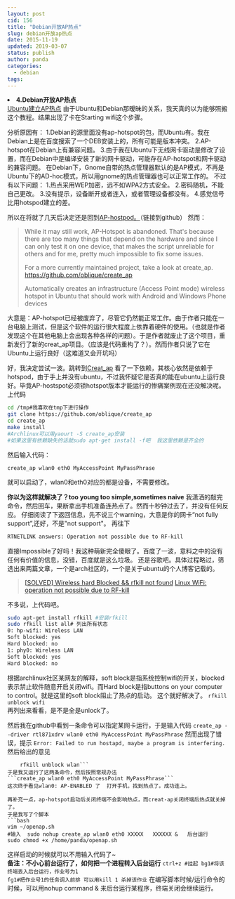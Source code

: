 ```yaml
---
layout: post
cid: 156
title: "Debian开放AP热点"
slug: debian开放ap热点
date: 2015-11-19
updated: 2019-03-07
status: publish
author: panda
categories: 
  - debian
tags: 
---
```




<li><strong>4.Debian开放AP热点</strong></li>
<a href="http://www.cutinlove.com/2015/11/ubuntu/139.html">Ubuntu建立AP热点</a>
由于Ubuntu和Debian那暧昧的关系，我天真的以为能够照搬这个教程。结果出现了卡在Starting wifi这个步骤。


<!--more-->


分析原因有：
1.Debian的源里面没有ap-hotspot的包，而Ubuntu有。我在Debian上是在百度搜索了一个DEB安装上的，所有可能是版本冲突。
2.AP-hotspot在Debian上有兼容问题。
3.由于我在Ubuntu下无线网卡驱动是修改了设置，而在Debian中是编译安装了新的网卡驱动，可能存在AP-hotspot和网卡驱动的兼容问题。
在Debian下，Gnome自带的热点管理器默认的是AP模式，不再是Ubuntu下的AD-hoc模式，所以用gnome的热点管理器也可以正常工作的。
不过有以下问题：
1.热点采用WEP加密，远不如WPA2方式安全。
2.密码随机，不能自己更改。
3.没有提示，设备断开或者连入，或者管理设备都没有。
4.感觉信号比用hotspod建立的差。



所以在将就了几天后决定还是回到<a href="https://github.com/hotice/AP-Hotspot">AP-hostpod。</a>（链接到github）
然而：
<blockquote>While it may still work, AP-Hotspot is abandoned. That's because there are too many things that depend on the hardware and since I can only test it on one device, that makes the script unreliable for others and for me, pretty much impossible to fix some issues.

For a more currently maintained project, take a look at create_ap. https://github.com/oblique/create_ap

Automatically creates an infrastructure (Access Point mode) wireless hotspot in Ubuntu that should work with Android and Windows Phone devices</blockquote>
大意是：AP-hotspot已经被废弃了，尽管它仍然能正常工作。由于作者只能在一台电脑上测试，但是这个软件的运行很大程度上依靠着硬件的使用。（也就是作者发现这个在其他电脑上会出现各种各样的问题）。于是作者就废止了这个项目，重新发行了新的creat_ap项目。（应该是代码重构了？）。然而作者只说了它在Ubuntu上运行良好（这难道又会开坑吗）

好，我决定尝试一波。跳转到<a href="https://github.com/oblique/create_ap">Creat_ap</a>
看了一下依赖，其核心依然是依赖于hotspod，由于手上并没有ubuntu，不过我怀疑它是否真的能在ubuntu上运行良好。毕竟AP-hostspot必须锁hotspot版本才能运行的惨痛案例现在还没解决呢。
上代码
```bash
cd /tmp#我喜欢在tmp下进行操作
git clone https://github.com/oblique/create_ap
cd create_ap
make install
#Archlinux可以用yaourt -S create_ap安装
#如果这里有依赖缺失的话就sudo apt-get install -f吧  我这里依赖是齐全的
```

然后输入代码：
```
create_ap wlan0 eth0 MyAccessPoint MyPassPhrase
```
就可以启动了，wlan0和eth0对应的都是设备，不需要修改。

<strong>你以为这样就解决了？too young too simple,sometimes naive</strong>
我潇洒的敲完命令，然后回车，果断拿出手机准备连热点了。然而十秒钟过去了，并没有任何反应。
仔细阅读了下返回信息，先不说三个warning，大意是你的网卡“not fully support”,还好，不是"not support"。
再往下
```bash
RTNETLINK answers: Operation not possible due to RF-kill
```
直接Impossible了好吗！我这种萌新完全傻眼了。百度了一波，意料之中的没有任何有价值的信息，没错，百度就是这么垃圾。
还是谷歌吧。具体过程略过，筛选出来两篇文章，一个是arch社区的，一个是关于ubuntu的个人博客记载的。


<blockquote><a href="https://bbs.archlinux.org/viewtopic.php?id=181194" target="_blank"> [SOLVED] Wireless hard Blocked && rfkill not found</a>
<a href="http://www.geekmind.net/2011/01/linux-wifi-operation-not-possible-due.html" target="_blank">Linux WiFi: operation not possible due to RF-kill</a></blockquote>

不多说，上代码吧。
```bash
sudo apt-get install rfkill #安装rfkill
sudo rfkill list all# 列出所有状态
0: hp-wifi: Wireless LAN
Soft blocked: yes
Hard blocked: no
1: phy0: Wireless LAN
Soft blocked: yes
Hard blocked: no
```

根据archlinux社区某网友的解释，soft block是指系统控制wifi的开关，blocked表示禁止软件随意开启关闭wifi。而Hard block是指buttons on your computer to control。就是这里的soft block阻止了热点的启动。
这个就好解决了。
<code>rfkill unblock wifi </code>
再列出来看看，是不是全是unlock了。

然后我在github中看到一条命令可以指定某网卡运行，于是输入代码
```create_ap --driver rtl871xdrv wlan0 eth0 MyAccessPoint MyPassPhrase```
然而出现了错误，提示
```Error: Failed to run hostapd, maybe a program is interfering.```
然后给出的意见
```   nmcli r wifi off
    rfkill unblock wlan```
于是我又运行了这两条命令，然后按照常规办法
```create_ap wlan0 eth0 MyAccessPoint MyPassPhrase```
这次终于看见wlan0: AP-ENABLED 了  打开手机，找到热点了。成功连上。

再补充一点，ap-hotspot启动后关闭终端不会影响热点，而creat-ap关闭终端后热点就关掉了。
于是我写了个脚本 
```bash
vim ~/openap.sh
#输入  sudo nohup create_ap wlan0 eth0 XXXXX   XXXXXX &   后台运行
sudo chmod +x /home/panda/openap.sh
```

这样启动的时候就可以不用输入代码了~  
<strong>备注：不小心前台运行了，如何把一个进程转入后台运行</strong>
<code>ctrl+z #挂起
 bg1#将该终端丢入后台运行，作业号为1
fg1#把作业号1的任务调入前排 
可以用kill 1 杀掉该作业</code>
在编写脚本时候/运行命令的时候，可以用nohup command & 来后台运行某程序，终端关闭会继续运行。